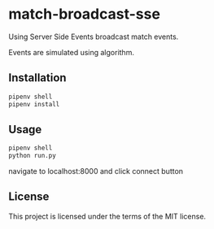 # match-broadcast-sse
Using Server Side Events broadcast match events.

Events are simulated using algorithm.

## Installation

```bash
pipenv shell
pipenv install
```

## Usage

```bash 
pipenv shell
python run.py
```

navigate to localhost:8000 and click connect button

## License

This project is licensed under the terms of the MIT license.